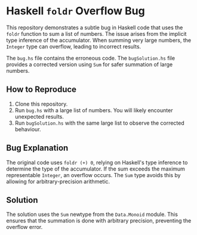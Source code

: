 # Haskell `foldr` Overflow Bug

This repository demonstrates a subtle bug in Haskell code that uses the `foldr` function to sum a list of numbers.  The issue arises from the implicit type inference of the accumulator. When summing very large numbers, the `Integer` type can overflow, leading to incorrect results.

The `bug.hs` file contains the erroneous code. The `bugSolution.hs` file provides a corrected version using `Sum` for safer summation of large numbers.

## How to Reproduce

1. Clone this repository.
2. Run `bug.hs` with a large list of numbers. You will likely encounter unexpected results.
3. Run `bugSolution.hs` with the same large list to observe the corrected behaviour.

## Bug Explanation

The original code uses `foldr (+) 0`, relying on Haskell's type inference to determine the type of the accumulator. If the sum exceeds the maximum representable `Integer`, an overflow occurs. The `Sum` type avoids this by allowing for arbitrary-precision arithmetic.

## Solution

The solution uses the `Sum` newtype from the `Data.Monoid` module. This ensures that the summation is done with arbitrary precision, preventing the overflow error.
